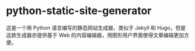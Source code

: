 # python-static-site-generator
这是一个用 Python 语言编写的静态网站生成器，类似于 Jekyll 和 Hugo，但是这款生成器亦提供基于 Web 的内容编辑器，用图形用户界面使得文章编辑更加方便。
